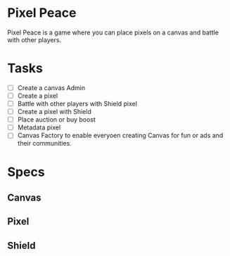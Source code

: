 # Pixel Peace

Pixel Peace is a game where you can place pixels on a canvas and battle with other players.

# Tasks

- [ ] Create a canvas Admin
- [ ] Create a pixel
- [ ] Battle with other players with Shield pixel
- [ ] Create a pixel with Shield
- [ ] Place auction or buy boost
- [ ] Metadata pixel
- [ ] Canvas Factory to enable everyoen creating Canvas for fun or ads and their communities.
# Specs

## Canvas

## Pixel

## Shield

